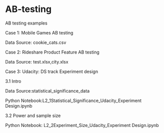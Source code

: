 # AB-testing
AB testing examples

Case 1: Mobile Games AB testing

Data Source: cookie_cats.csv


Case 2: Rideshare Product Feature AB testing

Data Source: test.xlsx,city.xlsx


Case 3: Udacity: DS track Experiment design 

3.1 Intro

Data Source:statistical_significance_data

Python Notebook:L2_1Statistical_Significance_Udacity_Experiment Design.ipynb

3.2 Power and sample size

Python Notebook: L2_2Experiment_Size_Udacity_Experiment Design.ipynb
